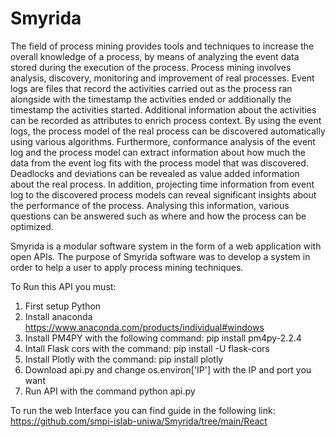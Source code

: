 # Smyrida

The field of process mining provides tools and techniques to increase the overall knowledge of a process, by means of analyzing the event data stored during the execution of the process. Process mining involves analysis, discovery, monitoring and improvement of real processes. Event logs are files that record the activities carried out as the process ran alongside with the timestamp the activities ended or additionally the timestamp the activities started. Additional information about the activities can be recorded as attributes to enrich process context. By using the event logs, the process model of the real process can be discovered automatically using various algorithms. Furthermore, conformance analysis of the event log and the process model can extract information about how much the data from the event log fits with the process model that was discovered. Deadlocks and deviations can be revealed as value added information about the real process. In addition, projecting time information from event log to the discovered process models can reveal significant insights about the performance of the process. Analysing this information, various questions can be answered such as where and how the process can be optimized. 

Smyrida is a modular software system in the form of a web application with open APIs. The purpose of Smyrida software was to develop a system in order to help a user to apply process mining techniques.

To Run this API you must:

1) First setup Python 
2) Install anaconda https://www.anaconda.com/products/individual#windows
3) Install PM4PY with the following command: pip install pm4py-2.2.4
4) Intall Flask cors with the command: pip install -U flask-cors
5) Install Plotly with the command: pip install plotly 
6) Download api.py and change os.environ['IP'] with the IP and port you want 
7) Run API with the command python api.py

To run the web Interface you can find guide in the following link:
https://github.com/smpi-islab-uniwa/Smyrida/tree/main/React
